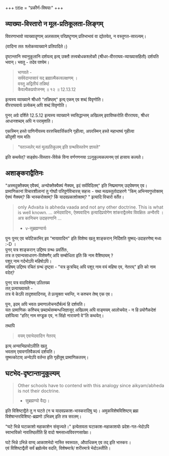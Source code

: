 +++
title = "प्रकीर्ण-विषयाः"
+++

## व्याख्या-विस्तारो न मूल-प्रतिकूलता-लिङ्गम्

विवरणाभावो व्याख्यातॄणाम् अलसताम् परिप्रष्टॄणाम् प्रतिभाभावं वा द्योतयेत्, 
न वस्तुगत-सारल्यम्।  

(वादिना ततः श्लोकव्याख्याने प्रतिपादिते।)

दृष्टान्तानि स्वानुकूलानि दर्शयत्व् इत्य् उक्तौ तत्त्वबोधकश्लोकौ (श्रीधर-वीरराघव-व्याख्यासहितौ) दर्शयति भवान्। भवतु - तदेव पश्येम। 

> भागवते -  
सर्ववेदान्तसारं यद्  ब्रह्मात्मैकत्वलक्षणम् ।  
वस्तु अद्वितीयं तन्निष्ठं  
कैवल्यैकप्रयोजनम् ॥ १२ ॥   12.13.12


इत्यस्य व्याख्याने श्रीधरो "तन्निष्ठम्" इत्य् एकम् एव शब्दं विवृणोति।  
वीरराघवार्यः प्रत्येकम् अपि शब्दं विवृणोति।  

पुनर् अग्रे दर्शिते 12.5.12 इत्यस्य व्याख्याने स्वसिद्धान्तम् अखिलम् इवाविष्करोति वीरराघवः, श्रीधर आधानशब्दम् अपि न परामृशति। 

एकस्मिन् हस्ते पाणिनीयस्य वररुचिवार्त्तिकानि गृहीत्वा, अपरस्मिन् हस्ते महाभाष्यं गृहीत्वा  
कीदृशी नाम मतिः 

>"पतञ्जलेर् मतं मूलप्रतिकूलम् इति ग्रन्थविस्तरेण ज्ञायते" 

इति कथयेत्? सङ्क्षेप-विस्तार-विवेकं विना वर्णगणनया ऽऽनुकूल्यकल्पनम् एवं हासाय कल्पते।

## अशाङ्कराद्वैतिनः
"अस्मदुक्तैक्यम् एवैक्यं, अन्योक्तैक्यैक्यं नैक्यम्, इदं सर्वविदितम्" इति निष्प्रमाणम् उद्घेषणम् एव।  
प्रामाणिकानां विचारशीलानां तु गोष्ठौ परिपूर्णविचारस् सहजः - यथा  मत्प्रस्तुतोदाहरणे "किम् अभिनवगुप्तोक्तम् ऐक्यं नैक्यम्? किं भास्करोक्तम्? किं यादवप्रकाशोक्तम्? " इत्यादि विचारो वर्तेत।


> only Advaita is abheda vaada and not any other doctrine. This is what is well known. ...
> अभेदवादिनः, ऐक्यवादिनः इत्यादिप्रयोगेण शांकराद्वैतमेव विवक्षितः अन्यैरपि । अत्र कानिचन उदाहरणानि …  
>
> - v-सुब्रह्मण्यार्यः

पुनः पुनर् एव चपेटिकाभिर् इव "मायावादिन" इति विशेष्य खलु शाङ्करान् निर्दिशति युष्मद्-उदाहरणेष्व् मध्वः :-D ।  
पुनर् यत्र शाङ्करान् उद्दिश्य ग्रन्थः प्रवर्तितः,  
तत्र त एवान्यसाधारण-विशेषणैर् अपि सम्बोधिता इति किं नाम वैशिष्ठ्यम् ?  
पशुर् नाम गर्दभोऽपि महिषोऽपि।  
महिषम् उद्दिश्य रचितं ग्रन्थं दृष्ट्वा - "यत्र कुत्रचिद् अपि पशुर् नाम वयं महिषा एव, नेतरय्" इति को नाम वदेत्?  

पुनर् यत्र वादविशेषम् उल्लिख्य   
तत् प्रत्याख्यायते -  
तत्र ये केऽपि तादृशवादिनस्, ते प्रत्युक्ता भवन्ति, न कश्चन तेष्व् एक एव। 

पुनः, इदम् अपि भवतः प्रमाणालोचनदौर्बल्यं हि दर्शयति।  
यतः प्रामाणिकः कश्चिच् छब्दार्थसम्बन्धजिज्ञासुर् अखिलम् अपि वाङ्मयम् आलोचयेत् - न हि प्रयोगैकदेशं दर्शयित्वा "हरिर् नाम मण्डूक एव, न सिंहो नारायणो वे"ति कथयेत्। 

तथापि 

> वयम् एवाभेदवादिन नेतरय् 

इत्य् अन्याभिप्रायोऽपीति खलु  
भवताम् एवावगतिवैकल्यं दर्शयति।  
युष्मत्कोटाव् अन्येऽपि वर्तन्त इति गृहीतुम् प्रामाणिकतरम्। 


## घटभेद-दृष्टान्तानुकूल्यम्

> Other schools have to contend with this analogy since aikyam/abheda is not their doctrine.    
>
> - सुब्रह्मण्यो वैद्यः। 

इति विशिष्टाद्वैते तु न घटते (न च यादवप्रकाश-भास्करादिषु च)। 
अमुकविशेषविशिष्टम् ब्रह्म विशेषान्तरविशिष्ट-ब्रह्मणो ऽभिन्नम् इति तत्र सरलम्।

"घटे भिन्ने घटाकाशो महाकाशेन संसृज्यते।" इत्येतावता घटाकाश-महाकाशयोः प्रदेश-गत-भेदोऽपि स्वाभाविको नावतिष्ठतीति हि वादो श्रमसाध्यविवरणसापेक्षः।  


घटे भिन्ने ऽभिन्ने वाप्य् आकाशभेदो नास्ति स्वरूपतः, औपाधिकम् एव तद् इति भास्करः।  
एवं विशिष्टाद्वैती सर्वं ब्रह्मेत्येव वदति, विशेषमात्रे/ शरीरमात्रे भेदोऽस्तीति।